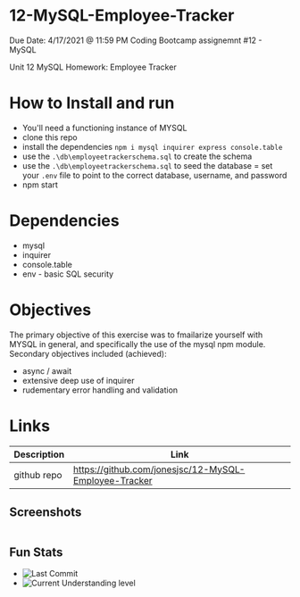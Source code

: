 # 12-MySQL-Employee-Tracker

Due Date: 4/17/2021 @ 11:59 PM
Coding Bootcamp assignemnt #12 - MySQL

Unit 12 MySQL Homework: Employee Tracker

# How to Install and run

- You'll need a functioning instance of MYSQL
- clone this repo
- install the dependencies `npm i mysql inquirer express console.table`
- use the `.\db\employeetrackerschema.sql` to create the schema
- use the `.\db\employeetrackerschema.sql` to seed the database
  = set your `.env` file to point to the correct database, username, and password
- npm start

# Dependencies

- mysql
- inquirer
- console.table
- env - basic SQL security

# Objectives

The primary objective of this exercise was to fmailarize yourself with MYSQL in general, and specifically the use of the mysql npm module. Secondary objectives included (achieved):

- async / await
- extensive deep use of inquirer
- rudementary error handling and validation

# Links

| Description | Link                                                  |
| ----------- | ----------------------------------------------------- |
| github repo | https://github.com/jonesjsc/12-MySQL-Employee-Tracker |

## Screenshots

![<img src=./public/assets/img/sample-run.gif>](./public/assets/img/sample-run.gif)

## Fun Stats

- ![Last Commit](https://img.shields.io/github/last-commit/jonesjsc/11-Node.js-Note-Taker)
- ![Current Understanding level](https://img.shields.io/badge/Understanding%20Level-Gettin%20There-yellow)
